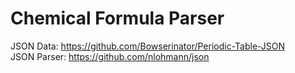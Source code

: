 # Chemical Formula Parser
JSON Data: https://github.com/Bowserinator/Periodic-Table-JSON  
JSON Parser: https://github.com/nlohmann/json